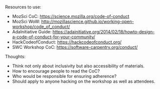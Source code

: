 Resources to use:
- MozSci CoC: https://science.mozilla.org/code-of-conduct
- MozSci WoW: http://mozillascience.github.io/working-open-workshop/code_of_conduct/
- AdaInitiative Guide: https://adainitiative.org/2014/02/18/howto-design-a-code-of-conduct-for-your-community/
- HackCodeofConduct: https://hackcodeofconduct.org/
- SWC Workshop CoC: https://software-carpentry.org/conduct/

Thoughts:
- Think not only about inclusivity but also accessibility of materials.
- How to encourage people to read the CoC?
- Who would be responsible for ensuring adherence?
- Should apply to anyone hacking on the workshop as well as attendees.
